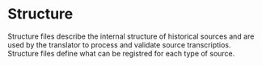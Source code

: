 # Structure

Structure files describe the internal structure of historical sources and are used by the translator to process and validate source transcriptios. Structure files define what can be registred for each type of source.
